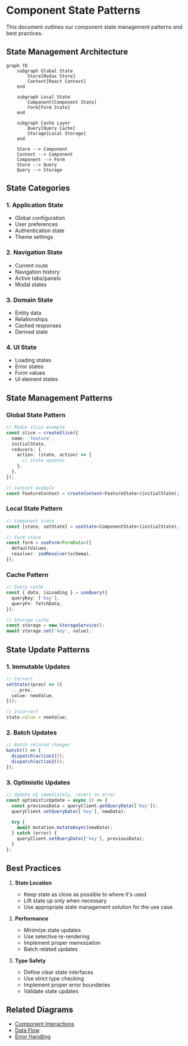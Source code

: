 # Component State Patterns

This document outlines our component state management patterns and best practices.

## State Management Architecture

```mermaid
graph TD
    subgraph Global State
        Store[Redux Store]
        Context[React Context]
    end

    subgraph Local State
        Component[Component State]
        Form[Form State]
    end

    subgraph Cache Layer
        Query[Query Cache]
        Storage[Local Storage]
    end

    Store --> Component
    Context --> Component
    Component --> Form
    Store --> Query
    Query --> Storage
```

## State Categories

### 1. Application State

- Global configuration
- User preferences
- Authentication state
- Theme settings

### 2. Navigation State

- Current route
- Navigation history
- Active tabs/panels
- Modal states

### 3. Domain State

- Entity data
- Relationships
- Cached responses
- Derived state

### 4. UI State

- Loading states
- Error states
- Form values
- UI element states

## State Management Patterns

### Global State Pattern

```typescript
// Redux slice example
const slice = createSlice({
  name: 'feature',
  initialState,
  reducers: {
    action: (state, action) => {
      // state updates
    },
  },
});

// Context example
const FeatureContext = createContext<FeatureState>(initialState);
```

### Local State Pattern

```typescript
// Component state
const [state, setState] = useState<ComponentState>(initialState);

// Form state
const form = useForm<FormData>({
  defaultValues,
  resolver: zodResolver(schema),
});
```

### Cache Pattern

```typescript
// Query cache
const { data, isLoading } = useQuery({
  queryKey: ['key'],
  queryFn: fetchData,
});

// Storage cache
const storage = new StorageService();
await storage.set('key', value);
```

## State Update Patterns

### 1. Immutable Updates

```typescript
// Correct
setState((prev) => ({
  ...prev,
  value: newValue,
}));

// Incorrect
state.value = newValue;
```

### 2. Batch Updates

```typescript
// Batch related changes
batch(() => {
  dispatch(action1());
  dispatch(action2());
});
```

### 3. Optimistic Updates

```typescript
// Update UI immediately, revert on error
const optimisticUpdate = async () => {
  const previousData = queryClient.getQueryData(['key']);
  queryClient.setQueryData(['key'], newData);

  try {
    await mutation.mutateAsync(newData);
  } catch (error) {
    queryClient.setQueryData(['key'], previousData);
  }
};
```

## Best Practices

1. **State Location**

   - Keep state as close as possible to where it's used
   - Lift state up only when necessary
   - Use appropriate state management solution for the use case

2. **Performance**

   - Minimize state updates
   - Use selective re-rendering
   - Implement proper memoization
   - Batch related updates

3. **Type Safety**
   - Define clear state interfaces
   - Use strict type checking
   - Implement proper error boundaries
   - Validate state updates

## Related Diagrams

- [Component Interactions](interactions.md)
- [Data Flow](../data-flow/state-management.md)
- [Error Handling](../system/error-flow.md)
